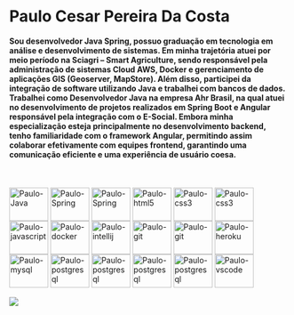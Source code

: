 # Paulo Cesar Pereira Da Costa

 <b>
Sou desenvolvedor Java Spring, possuo graduação em tecnologia em análise e desenvolvimento de sistemas. Em minha trajetória atuei por meio período na Sciagri – Smart Agriculture, sendo responsável pela administração de sistemas Cloud AWS, Docker e gerenciamento de aplicações GIS (Geoserver, MapStore). Além disso, participei da integração de software utilizando Java e trabalhei com bancos de dados. Trabalhei como Desenvolvedor Java na empresa Ahr Brasil, na qual atuei no desenvolvimento de projetos realizados em Spring Boot e Angular responsável pela integração com o E-Social. Embora minha especialização esteja principalmente no desenvolvimento backend, tenho familiaridade com o framework Angular, permitindo assim colaborar efetivamente com equipes frontend, garantindo uma comunicação eficiente e uma experiência de usuário coesa.
 </b>
<br>

</br>
    
   <div>
   <br> 
  <div style="display: inline_block"><br>
  <img align="center" alt="Paulo-Java" height="60" width="70"   src="https://cdn.jsdelivr.net/gh/devicons/devicon/icons/java/java-original-wordmark.svg" />
  <img align="center" alt="Paulo-Spring" height="60" width="70" src="https://cdn.jsdelivr.net/gh/devicons/devicon/icons/spring/spring-plain.svg" />
   <img align="center" alt="Paulo-Spring" height="60" width="70" src="https://cdn.jsdelivr.net/gh/devicons/devicon/icons/jenkins/jenkins-original.svg" />
  <img align="center" alt="Paulo-html5" height="60" width="70" src="https://cdn.jsdelivr.net/gh/devicons/devicon/icons/html5/html5-original-wordmark.svg" />
  <img align="center" alt="Paulo-css3" height="60" width="70" src="https://cdn.jsdelivr.net/gh/devicons/devicon/icons/css3/css3-plain-wordmark.svg" />
   <img align="center" alt="Paulo-css3" height="60" width="70" src="https://cdn.jsdelivr.net/gh/devicons/devicon/icons/redis/redis-original-wordmark.svg" />
  <img align="center" alt="Paulo-javascript" height="60" width="70" src="https://cdn.jsdelivr.net/gh/devicons/devicon/icons/javascript/javascript-plain.svg" />
<img align="center" alt="Paulo-docker" height="60" width="70" src="https://cdn.jsdelivr.net/gh/devicons/devicon/icons/docker/docker-original-wordmark.svg" />
  <img align="center" alt="Paulo-intellij" height="60" width="70" src="https://cdn.jsdelivr.net/gh/devicons/devicon/icons/intellij/intellij-plain-wordmark.svg" />
  <img align="center" alt="Paulo-git" height="60" width="70"  src="https://cdn.jsdelivr.net/gh/devicons/devicon/icons/git/git-plain.svg" />
  <img align="center" alt="Paulo-git" height="60" width="70" src="https://cdn.jsdelivr.net/gh/devicons/devicon/icons/amazonwebservices/amazonwebservices-original-wordmark.svg" />
  <img align="center" alt="Paulo-heroku" height="60" width="70"  src="https://cdn.jsdelivr.net/gh/devicons/devicon/icons/heroku/heroku-plain-wordmark.svg" />
  <img align="center" alt="Paulo-mysql" height="60" width="70"  src="https://cdn.jsdelivr.net/gh/devicons/devicon/icons/mysql/mysql-original-wordmark.svg" />
  <img align="center" alt="Paulo-postgresql" height="60" width="70"  src="https://cdn.jsdelivr.net/gh/devicons/devicon/icons/nextjs/nextjs-original.svg" />
   <img align="center" alt="Paulo-postgresql" height="60" width="70"  src="https://cdn.jsdelivr.net/gh/devicons/devicon/icons/postgresql/postgresql-original-wordmark.svg" />
   <img align="center" alt="Paulo-postgresql" height="60" width="70"  src="https://cdn.jsdelivr.net/gh/devicons/devicon/icons/angularjs/angularjs-original.svg" />
   <img align="center" alt="Paulo-postgresql" height="60" width="70"  src="https://cdn.jsdelivr.net/gh/devicons/devicon/icons/react/react-original.svg" />
   <img align="center" alt="Paulo-vscode" height="60" width="70" src="https://cdn.jsdelivr.net/gh/devicons/devicon/icons/vscode/vscode-original-wordmark.svg"
   </br> 
   </div>
 
  
  

  <br>
  <a href="https://www.linkedin.com/in/paulo-cesar-pereira-da-costa-96a6521b7/" target="_blank"><img src="https://img.shields.io/badge/-LinkedIn-%230077B5?style=for-the-badge&logo=linkedin&logoColor=white" target="_blank"></a> 
     
  </br> 
          
